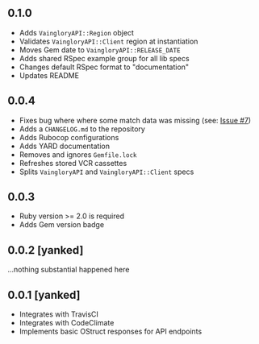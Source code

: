 ## 0.1.0
- Adds `VaingloryAPI::Region` object
- Validates `VaingloryAPI::Client` region at instantiation
- Moves Gem date to `VaingloryAPI::RELEASE_DATE`
- Adds shared RSpec example group for all lib specs
- Changes default RSpec format to "documentation"
- Updates README

## 0.0.4
- Fixes bug where where some match data was missing (see: [Issue #7](https://github.com/cbortz/vainglory-api-ruby/issues/7))
- Adds a `CHANGELOG.md` to the repository
- Adds Rubocop configurations
- Adds YARD documentation
- Removes and ignores `Gemfile.lock`
- Refreshes stored VCR cassettes
- Splits `VaingloryAPI` and `VaingloryAPI::Client` specs

## 0.0.3
- Ruby version >= 2.0 is required
- Adds Gem version badge

## 0.0.2 [yanked]
...nothing substantial happened here

## 0.0.1 [yanked]
- Integrates with TravisCI
- Integrates with CodeClimate
- Implements basic OStruct responses for API endpoints

